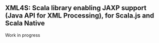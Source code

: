 ## XML4S: Scala library enabling JAXP support (Java API for XML Processing), for Scala.js and Scala Native

Work in progress